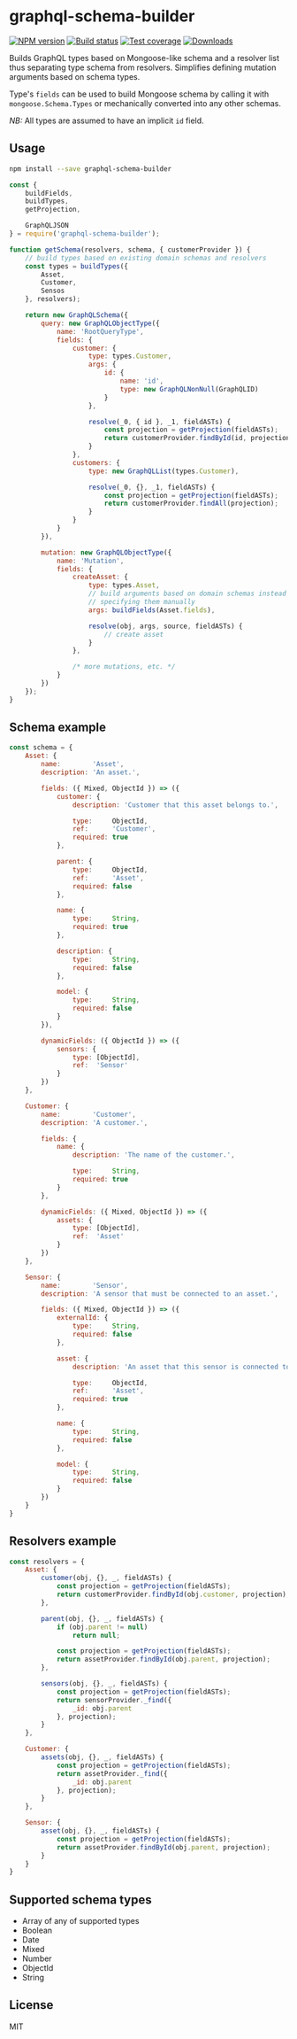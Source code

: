 # graphql-schema-builder

[![NPM version][npm-image]][npm-url]
[![Build status][travis-image]][travis-url]
[![Test coverage][coveralls-image]][coveralls-url]
[![Downloads][downloads-image]][downloads-url]

Builds GraphQL types based on Mongoose-like schema and a resolver list thus separating type schema from resolvers. Simplifies defining mutation arguments based on schema types.

Type's `fields` can be used to build Mongoose schema by calling it with `mongoose.Schema.Types` or mechanically converted into any other schemas.

*NB:* All types are assumed to have an implicit `id` field.

## Usage

```bash
npm install --save graphql-schema-builder
```

```js
const {
    buildFields,
    buildTypes,
    getProjection,

    GraphQLJSON
} = require('graphql-schema-builder');

function getSchema(resolvers, schema, { customerProvider }) {
    // build types based on existing domain schemas and resolvers
    const types = buildTypes({
        Asset,
        Customer,
        Sensos
    }, resolvers);

    return new GraphQLSchema({
        query: new GraphQLObjectType({
            name: 'RootQueryType',
            fields: {
                customer: {
                    type: types.Customer,
                    args: {
                        id: {
                            name: 'id',
                            type: new GraphQLNonNull(GraphQLID)
                        }
                    },

                    resolve(_0, { id }, _1, fieldASTs) {
                        const projection = getProjection(fieldASTs);
                        return customerProvider.findById(id, projection);
                    }
                },
                customers: {
                    type: new GraphQLList(types.Customer),

                    resolve(_0, {}, _1, fieldASTs) {
                        const projection = getProjection(fieldASTs);
                        return customerProvider.findAll(projection);
                    }
                }
            }
        }),

        mutation: new GraphQLObjectType({
            name: 'Mutation',
            fields: {
                createAsset: {
                    type: types.Asset,
                    // build arguments based on domain schemas instead of
                    // specifying them manually
                    args: buildFields(Asset.fields),

                    resolve(obj, args, source, fieldASTs) {
                        // create asset
                    }
                },

                /* more mutations, etc. */
            }
        })
    });
}

```

## Schema example

```js
const schema = {
    Asset: {
        name:        'Asset',
        description: 'An asset.',

        fields: ({ Mixed, ObjectId }) => ({
            customer: {
                description: 'Customer that this asset belongs to.',

                type:     ObjectId,
                ref:      'Customer',
                required: true
            },

            parent: {
                type:     ObjectId,
                ref:      'Asset',
                required: false
            },

            name: {
                type:     String,
                required: true
            },

            description: {
                type:     String,
                required: false
            },

            model: {
                type:     String,
                required: false
            }
        }),

        dynamicFields: ({ ObjectId }) => ({
            sensors: {
                type: [ObjectId],
                ref:  'Sensor'
            }
        })
    },

    Customer: {
        name:        'Customer',
        description: 'A customer.',

        fields: {
            name: {
                description: 'The name of the customer.',

                type:     String,
                required: true
            }
        },

        dynamicFields: ({ Mixed, ObjectId }) => ({
            assets: {
                type: [ObjectId],
                ref:  'Asset'
            }
        })
    },

    Sensor: {
        name:        'Sensor',
        description: 'A sensor that must be connected to an asset.',

        fields: ({ Mixed, ObjectId }) => ({
            externalId: {
                type:     String,
                required: false
            },

            asset: {
                description: 'An asset that this sensor is connected to.',

                type:     ObjectId,
                ref:      'Asset',
                required: true
            },

            name: {
                type:     String,
                required: false
            },

            model: {
                type:     String,
                required: false
            }
        })
    }
}
```

## Resolvers example

```js
const resolvers = {
    Asset: {
        customer(obj, {}, _, fieldASTs) {
            const projection = getProjection(fieldASTs);
            return customerProvider.findById(obj.customer, projection);
        },

        parent(obj, {}, _, fieldASTs) {
            if (obj.parent != null)
                return null;

            const projection = getProjection(fieldASTs);
            return assetProvider.findById(obj.parent, projection);
        },

        sensors(obj, {}, _, fieldASTs) {
            const projection = getProjection(fieldASTs);
            return sensorProvider._find({
                _id: obj.parent
            }, projection);
        }
    },

    Customer: {
        assets(obj, {}, _, fieldASTs) {
            const projection = getProjection(fieldASTs);
            return assetProvider._find({
                _id: obj.parent
            }, projection);
        }
    },

    Sensor: {
        asset(obj, {}, _, fieldASTs) {
            const projection = getProjection(fieldASTs);
            return assetProvider.findById(obj.parent, projection);
        }
    }
}
```

## Supported schema types

- Array of any of supported types
- Boolean
- Date
- Mixed
- Number
- ObjectId
- String

## License

MIT

[npm-image]: https://img.shields.io/npm/v/graphql-schema-builder.svg?style=flat-square
[npm-url]: https://npmjs.org/package/graphql-schema-builder
[travis-image]: https://img.shields.io/travis/GeorgeSapkin/graphql-schema-builder.svg?style=flat-square
[travis-url]: https://travis-ci.org/GeorgeSapkin/graphql-schema-builder
[coveralls-image]: https://img.shields.io/coveralls/GeorgeSapkin/graphql-schema-builder.svg?style=flat-square
[coveralls-url]: https://coveralls.io/r/GeorgeSapkin/graphql-schema-builder
[downloads-image]: https://img.shields.io/npm/dm/graphql-schema-builder.svg?style=flat-square
[downloads-url]: https://npmjs.org/package/graphql-schema-builder
